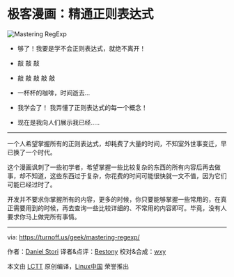 极客漫画：精通正则表达式
=====

![Mastering RegExp](https://github.com/LCTT/comic/raw/master/turnoff.us/mastering-regexp/mastering-regexp.png)

- 够了！我要是学不会正则表达式，就绝不离开！

- 敲 敲 敲
- 敲 敲 敲 敲 敲

- 一杯杯的咖啡，时间逝去...
- 我学会了！ 我弄懂了正则表达式的每一个概念！

- 现在是我向人们展示我已经.....


---

一个人希望掌握所有的正则表达式，却耗费了大量的时间，不知室外世事变迁，早已换了一个时代。

这个漫画讽刺了一些初学者，希望掌握一些比较复杂的东西的所有内容后再去做事，却不知道，这些东西过于复杂，你花费的时间可能很快就一文不值，因为它们可能已经过时了。

开发并不要求你掌握所有的内容，更多的时候，你只要能够掌握一些常用的，在真正需要用到的时候，再去查询一些比较详细的、不常用的内容即可。毕竟，没有人要求你马上做完所有事情。

----

via: https://turnoff.us/geek/mastering-regexp/

作者：[Daniel Stori][a]
译者&点评：[Bestony](https://github.com/Bestony)
校对&合成：[wxy](https://github.com/wxy)

本文由 [LCTT](https://github.com/LCTT/TranslateProject) 原创编译，[Linux中国](https://linux.cn/) 荣誉推出

[a]:http://turnoff.us/about/
